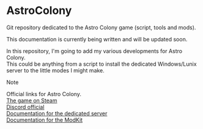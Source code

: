 # AstroColony
Git repository dedicated to the Astro Colony game (script, tools and mods).

This documentation is currently being written and will be updated soon.

In this repository, I'm going to add my various developments for Astro Colony.  
This could be anything from a script to install the dedicated Windows/Lunix server to the little modes I might make.

> [!NOTE]
> Official links for Astro Colony.  
> [The game on Steam](https://store.steampowered.com/app/1614550/Astro_Colony/)  
> [Discord official](https://discord.com/invite/EFzAA3w)  
> [Documentation for the dedicated server](https://docs.google.com/document/d/11sC1F2HdSymO44Hklg3nfrO5D66YIs7rEUrGV1GjpDM)  
> [Documentation for the ModKit](https://docs.google.com/document/d/1ZDhyMEZzLPiHIUOYyHeiAVVUIPFvbwLul9WAgymHazI)  
